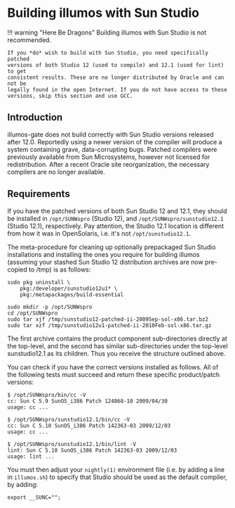 # Building illumos with Sun Studio

!!! warning "Here Be Dragons"
    Building illumos with Sun Studio is not recommended.

    If you *do* wish to build with Sun Studio, you need specifically patched
    versions of both Studio 12 (used to compile) and 12.1 (used for lint) to get
    consistent results. These are no longer distributed by Oracle and can not be
    legally found in the open Internet. If you do not have access to these
    versions, skip this section and use GCC.

## Introduction

illumos-gate does not build correctly with Sun Studio versions released after
12.0. Reportedly using a newer version of the compiler will produce a system
containing grave, data-corrupting bugs.  Patched compilers were previously
available from Sun Microsystems, however not licensed for redistribution. After
a recent Oracle site reorganization, the necessary compilers are no longer
available.

## Requirements

If you have the patched versions of both Sun Studio 12 and 12.1, they should be
installed in `/opt/SUNWspro` (Studio 12), and `/opt/SUNWspro/sunstudio12.1`
(Studio 12.1), respectively. Pay attention, the Studio 12.1 location is
different from how it was in OpenSolaris, i.e. it's not `/opt/sunstudio12.1`.

The meta-procedure for cleaning up optionally prepackaged Sun Studio
installations and installing the ones you require for building illumos
(assuming your stashed Sun Studio 12 distribution archives are now pre-copied
to /tmp) is as follows:

```
sudo pkg uninstall \
    pkg:/developer/sunstudio12u1* \
    pkg:/metapackages/build-essential
 
sudo mkdir -p /opt/SUNWspro
cd /opt/SUNWspro
sudo tar xjf /tmp/sunstudio12-patched-ii-2009Sep-sol-x86.tar.bz2
sudo tar xzf /tmp/sunstudio12u1-patched-ii-2010Feb-sol-x86.tar.gz
```

The first archive contains the product component sub-directories directly at
the top-level, and the second has similar sub-directories under the top-level
sunstudio12.1 as its children. Thus you receive the structure outlined above.

You can check if you have the correct versions installed as follows. All of the
following tests must succeed and return these specific product/patch versions:

```
$ /opt/SUNWspro/bin/cc -V
cc: Sun C 5.9 SunOS_i386 Patch 124868-10 2009/04/30
usage: cc ...
 
$ /opt/SUNWspro/sunstudio12.1/bin/cc -V
cc: Sun C 5.10 SunOS_i386 Patch 142363-03 2009/12/03
usage: cc ...
 
$ /opt/SUNWspro/sunstudio12.1/bin/lint -V
lint: Sun C 5.10 SunOS_i386 Patch 142363-03 2009/12/03
usage: lint ...
```

You must then adjust your `nightly(1)` environment file (i.e. by adding a line in `illumos.sh`) to specify that Studio should be used as the default compiler, by adding:

```
export __SUNC="";
```
